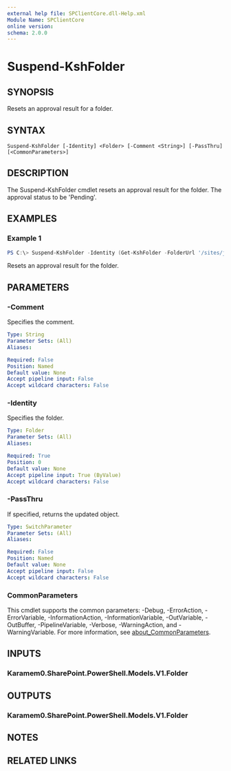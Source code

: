 ```yaml
---
external help file: SPClientCore.dll-Help.xml
Module Name: SPClientCore
online version:
schema: 2.0.0
---
```


# Suspend-KshFolder

## SYNOPSIS
Resets an approval result for a folder.

## SYNTAX

```
Suspend-KshFolder [-Identity] <Folder> [-Comment <String>] [-PassThru] [<CommonParameters>]
```

## DESCRIPTION
The Suspend-KshFolder cmdlet resets an approval result for the folder. The approval status to be 'Pending'.

## EXAMPLES

### Example 1
```powershell
PS C:\> Suspend-KshFolder -Identity (Get-KshFolder -FolderUrl '/sites/japan/hr/Shared%20Documents/Templates')
```

Resets an approval result for the folder.

## PARAMETERS

### -Comment
Specifies the comment.

```yaml
Type: String
Parameter Sets: (All)
Aliases:

Required: False
Position: Named
Default value: None
Accept pipeline input: False
Accept wildcard characters: False
```

### -Identity
Specifies the folder.

```yaml
Type: Folder
Parameter Sets: (All)
Aliases:

Required: True
Position: 0
Default value: None
Accept pipeline input: True (ByValue)
Accept wildcard characters: False
```

### -PassThru
If specified, returns the updated object.

```yaml
Type: SwitchParameter
Parameter Sets: (All)
Aliases:

Required: False
Position: Named
Default value: None
Accept pipeline input: False
Accept wildcard characters: False
```

### CommonParameters
This cmdlet supports the common parameters: -Debug, -ErrorAction, -ErrorVariable, -InformationAction, -InformationVariable, -OutVariable, -OutBuffer, -PipelineVariable, -Verbose, -WarningAction, and -WarningVariable. For more information, see [about_CommonParameters](http://go.microsoft.com/fwlink/?LinkID=113216).

## INPUTS

### Karamem0.SharePoint.PowerShell.Models.V1.Folder

## OUTPUTS

### Karamem0.SharePoint.PowerShell.Models.V1.Folder

## NOTES

## RELATED LINKS
